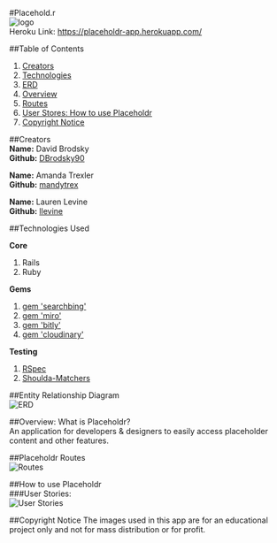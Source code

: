 #Placehold.r  
![logo](http://i.imgur.com/X9WVOuG.png?1)  
Heroku Link: https://placeholdr-app.herokuapp.com/  

##Table of Contents  
1. [Creators](#creators)  
2. [Technologies](#technologies-used)  
3. [ERD](#entity-relationship-diagram)  
4. [Overview](#overview-what-is-placeholdr)  
5. [Routes](#placeholdr-routes)  
6. [User Stores: How to use Placeholdr](#user-stories)  
7. [Copyright Notice](#copyright-notice) 


##Creators  
**Name:** David Brodsky  
**Github:** [DBrodsky90](https://github.com/DBrodsky90)  

**Name:** Amanda Trexler  
**Github:** [mandytrex](https://github.com/mandytrex)  

**Name:** Lauren Levine  
**Github:** [llevine](https://github.com/llevine)  

##Technologies Used

**Core**  
1. Rails  
2. Ruby  
  
**Gems**  
1. [gem 'searchbing'](https://github.com/rcullito/searchbing)  
2. [gem 'miro'](https://github.com/jonbuda/miro)  
3. [gem 'bitly'](https://github.com/philnash/bitly)  
4. [gem 'cloudinary'](https://github.com/cloudinary/cloudinary_gem)  
  
**Testing**  
1. [RSpec](https://github.com/rspec/rspec)  
2. [Shoulda-Matchers](https://github.com/thoughtbot/shoulda-matchers)  


##Entity Relationship Diagram  
![ERD](http://i.imgur.com/REohJ9O.png)  

##Overview: What is Placeholdr?  
An application for developers & designers to easily access placeholder content and other features.


##Placeholdr Routes  
![Routes](http://i.imgur.com/kcX3gja.png)  

##How to use Placeholdr  
###User Stories:  
![User Stories](http://i.imgur.com/wvvb8UE.png)  

##Copyright Notice
The images used in this app are for an educational project only and not for mass distribution or for profit.


